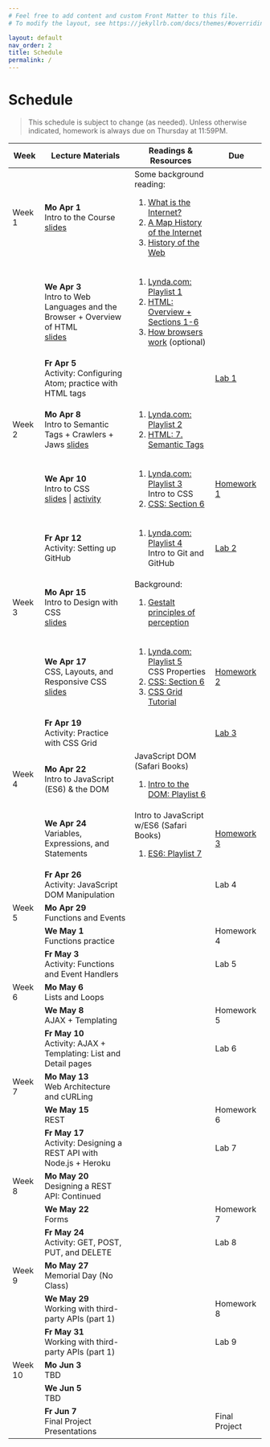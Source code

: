 ```yaml
---
# Feel free to add content and custom Front Matter to this file.
# To modify the layout, see https://jekyllrb.com/docs/themes/#overriding-theme-defaults

layout: default
nav_order: 2
title: Schedule
permalink: /
---
```

# Schedule
> This schedule is subject to change (as needed). Unless otherwise indicated, homework is always due on Thursday at 11:59PM.

<table class="schedule">
    <thead>
        <th>Week</th>
        <th>Lecture Materials</th>
        <th>Readings & Resources</th>
        <th>Due</th>
    </thead>
    <tbody>
        <!-- WEEK #1 -->
        <tr class="done">
            <td>
                Week 1
            </td>
            <td>
                <strong>Mo Apr 1</strong><br>
                Intro to the Course<br>
                <a href="https://docs.google.com/presentation/d/1Y4tna4aIZMcpAF_oBPn0bplyDPKlsLTHDUdoAW4H2bw/edit?usp=sharing" target="_blank">slides</a>
            </td>
            <td>
                Some background reading:
                <ol>
                    <li>
                        <a href="http://www.vox.com/cards/the-internet/what-is-the-internet" target="_blank">What is the Internet?</a>
                    </li>
                    <li>
                        <a href="http://www.vox.com/a/internet-maps" target="_blank">A Map History of the Internet</a>
                    </li>
                    <li><a href="https://webfoundation.org/about/vision/history-of-the-web/" target="_blank">History of the Web</a></li>
                </ol>
            </td>
            <td></td>
        </tr>
        <tr class="done">
            <td></td>
            <td>
                <strong>We Apr 3</strong><br>
                Intro to Web Languages and the Browser + Overview of HTML<br>
                <a href="https://docs.google.com/presentation/d/1UXTebjb3IPV7Dg0e276sDj_V3JODOaCGGaS5sHJmG_Y/edit?usp=sharing" target="_blank">slides</a>
            </td>
            <td>
                <ol>
                    <li>
                        <a href="https://www.lynda.com/SharedPlaylist/7af53539388c4aa3b76d1c29eb1635b9?org=northwestern.edu" target="_blank">Lynda.com: Playlist 1</a>
                    </li>
                    <li>
                        <a href="docs/html_reference/">HTML: Overview + Sections 1-6</a>
                    </li>
                    <li>
                        <a href="https://www.html5rocks.com/en/tutorials/internals/howbrowserswork/" target="_blank">How browsers work</a> (optional)
                    </li>
                </ol>
            </td>
            <td></td>
        </tr>
        <tr class="done">
            <td></td>
            <td>
                <strong>Fr Apr 5</strong><br>
                Activity: Configuring Atom; practice with HTML tags
            </td>
            <td></td>
            <td>
                <a class="label label-default" href="https://docs.google.com/document/d/1vPMeSS0KnBl15nzcmTAsk66gbZvmw8uDzVWXuRe6KEQ/edit?usp=sharing" target="_blank">Lab 1 <i class="fas fa-link"></i></a>
            </td>
        </tr>
        <!-- WEEK #2 -->
        <tr class="done">
            <td>Week 2</td>
            <td>
                <strong>Mo Apr 8</strong><br>
                Intro to Semantic Tags + Crawlers + Jaws
                <a href="https://docs.google.com/presentation/d/1BlaesCoO-FVOl7WI-ycxh8OE5wmm7Q-tvSFBUq2gmhk/edit?usp=sharing"  target="_blank">slides</a>
            </td>
            <td>
                <ol>
                    <li>
                        <a href="https://www.lynda.com/SharedPlaylist/9f47a9e8f6004188a37f59c1dbb59e87?org=northwestern.edu" target="_blank">Lynda.com: Playlist 2</a>
                    </li>
                    <li>
                        <a href="docs/html_reference/semantic_tags.html">HTML: 7. Semantic Tags</a>
                    </li>
                </ol>
            </td>
            <td></td>
        </tr>
        <tr class="done">
            <td></td>
            <td>
                <strong>We Apr 10</strong><br>
                Intro to CSS<br>
                <a href="https://docs.google.com/presentation/d/10w0PWm6NJ0aUQfwbP3AIKqj9x1Y4PJdLo47CEIpJyEE/edit?usp=sharing" target="_blank">slides</a> |
                <a href="https://docs.google.com/document/d/1F7uGD2IPUiSCJwRn8bqhBdkgd7_DdM9pjcgsx43eDxc/edit?usp=sharing" target="_blank">activity</a>
            </td>
            <td>
                <ol>
                    <li>
                        <a href="https://www.lynda.com/SharedPlaylist/9ea7e4d0f8524a0eb4a0e0601ecbecbf?org=northwestern.edu" target="_blank">Lynda.com: Playlist 3</a><br>
                        Intro to CSS
                    </li>
                    <li>
                        <a href="docs/css_reference/">CSS: Section 6</a>
                    </li>
                </ol>
            </td>
            <td>
                <a class="label label-green" href="https://docs.google.com/document/d/1Oqj7O-RpuoccVEDQMslvfCmyjAs4I_0yZvgQyncNm_4/edit?usp=sharing" target="_blank">Homework 1 <i class="fas fa-link"></i></a>
            </td>
        </tr>
        <tr class="done">
            <td></td>
            <td>
                <strong>Fr Apr 12</strong><br>
                Activity: Setting up GitHub
            </td>
            <td>
                <ol>
                    <li>
                        <a href="https://www.lynda.com/SharedPlaylist/9f61d34a77fa4a5389763e6fee9e1397?org=northwestern.edu" target="_blank">Lynda.com: Playlist 4</a><br>
                        Intro to Git and GitHub
                    </li>
                </ol>
            </td>
            <td>   
                <a class="label label-default" href="https://docs.google.com/document/d/1TuVOmbdH0HUS-hNjUibInJYHVIcaeiI1xwqrQiwFgV4/edit?usp=sharing" target="_blank">Lab 2 <i class="fas fa-link"></i></a>
            </td>
        </tr>
        <!-- WEEK #3 -->
        <tr class="done">
            <td>Week 3</td>
            <td>
                <strong>Mo Apr 15</strong><br>
                Intro to Design with CSS<br>
                <a href="https://docs.google.com/presentation/d/1Pur_u9CGKDIPjdCvKtEbW4ViqetzkU0_PmGEzytTeWQ/edit?usp=sharing" target="_blank">slides</a>
            </td>
            <td>
                Background:
                <ol>
                    <li>
                        <a href="https://courses.lumenlearning.com/wsu-sandbox/chapter/gestalt-principles-of-perception/" target="_blank">Gestalt principles of perception</a><br>
                    </li>
                </ol>
            </td>
            <td></td>
        </tr>
        <tr class="done">
            <td></td>
            <td>
                <strong>We Apr 17</strong><br>
                CSS, Layouts, and Responsive CSS<br>
                <a href="https://docs.google.com/presentation/d/1zozDDoUQCOXo2GfedXQXGWSGN9-nqFG2flRcv2C59uU/edit?usp=sharing" target="_blank">slides</a>
            </td>
            <td>
                <ol>
                    <li>
                        <a href="https://www.lynda.com/SharedPlaylist/3f5e0d36264b4e41a6ac8e36cf06a6ba?org=northwestern.edu" target="_blank">Lynda.com: Playlist 5</a><br>
                        CSS Properties
                    </li>
                    <li>
                        <a href="docs/css_reference/">CSS: Section 6</a>
                    </li>
                    <li>
                        <a href="https://medium.freecodecamp.org/learn-css-grid-in-5-minutes-f582e87b1228" target="_blank">CSS Grid Tutorial</a>
                    </li>
                </ol>
            </td>
            <td>
                <a class="label label-green" href="https://docs.google.com/document/d/1CpH09FfvAaYsnA9K5Nb5BldIO3ocuTguYUxOBkqzbs4/edit?usp=sharing" target="_blank">Homework 2 <i class="fas fa-link"></i></a>
            </td>
        </tr>
        <tr class="done">
            <td></td>
            <td>
                <strong>Fr Apr 19</strong><br>
                Activity: Practice with CSS Grid
            </td>
            <td></td>
            <td>
                <a class="label label-default" href="https://docs.google.com/document/d/1iFgKVa3LrqtqMA5oGE-q3C0fpyTFzUwImQKMInZpcQk/edit?usp=sharing" target="_blank">Lab 3 <i class="fas fa-link"></i></a>
            </td>
        </tr>
        <!-- WEEK #4 -->
        <tr class="done">
            <td>Week 4</td>
            <td>
                <strong>Mo Apr 22</strong><br>
                Intro to JavaScript (ES6) & the DOM<br>
                <!-- <a href="#" target="_blank">slides</a> -->
            </td>
            <td>
                JavaScript DOM (Safari Books)
                <ol>
                    <li>
                        <a href="https://learning.oreilly.com/playlists/d99f7433-24b8-4370-8e33-f2bb8429e702" target="_blank">Intro to the DOM: Playlist 6</a>
                    </li>
                </ol>
            </td>
            <td></td>
        </tr>
        <tr class="done">
            <td></td>
            <td>
                <strong>We Apr 24</strong><br>
                Variables, Expressions, and Statements<br>
                <!-- <a href="#" target="_blank">slides</a> -->
            </td>
            <td>
            Intro to JavaScript w/ES6 (Safari Books)
            <ol>
                <li>
                    <a href="https://learning.oreilly.com/playlists/1e2e5976-709d-447c-8475-d6826d6ac78c" target="_blank">ES6: Playlist 7</a>
                </li>
            </ol>
            </td>
            <td>
                <a class="label label-green" href="https://docs.google.com/document/d/1PVsYT8wScXRSbYxsAIicCN-E-Xo_02FnIU_JtneYq-s/edit?usp=sharing" target="_blank">Homework 3 <i class="fas fa-link"></i></a>
            </td>
        </tr>
        <tr class="done">
            <td></td>
            <td>
                <strong>Fr Apr 26</strong><br>
                Activity: JavaScript DOM Manipulation
            </td>
            <td></td>
            <td><span class="label label-default">Lab 4</span></td>
        </tr>
        <!-- WEEK #5 -->
        <tr class="done">
            <td>Week 5</td>
            <td>
                <strong>Mo Apr 29</strong><br>
                Functions and Events
            </td>
            <td></td>
            <td></td>
        </tr>
        <tr class="done">
            <td></td>
            <td>
                <strong>We May 1</strong><br>
                Functions practice
            </td>
            <td></td>
            <td>
                <span class="label label-green">Homework 4</span>
            </td>
        </tr>
        <tr class="done">
            <td></td>
            <td>
                <strong>Fr May 3</strong><br>
                Activity: Functions and Event Handlers
            </td>
            <td></td>
            <td><span class="label label-default">Lab 5</span></td>
        </tr>
        <!-- WEEK #6 -->
        <tr>
            <td>Week 6</td>
            <td>
                <strong>Mo May 6</strong><br>
                Lists and Loops
            </td>
            <td></td>
            <td></td>
        </tr>
        <tr>
            <td></td>
            <td>
                <strong>We May 8</strong><br>
                AJAX + Templating
            </td>
            <td></td>
            <td><span class="label label-green">Homework 5</span></td>
        </tr>
        <tr>
            <td></td>
            <td>
                <strong>Fr May 10</strong><br>
                Activity: AJAX + Templating: List and Detail pages
            </td>
            <td></td>
            <td><span class="label label-default">Lab 6</span></td>
        </tr>
        <!-- WEEK #7 -->
        <tr>
            <td>Week 7</td>
            <td>
                <strong>Mo May 13</strong><br>
                Web Architecture and cURLing
            </td>
            <td></td>
            <td></td>
        </tr>
        <tr>
            <td></td>
            <td>
                <strong>We May 15</strong><br>
                REST
            </td>
            <td></td>
            <td>
                <span class="label label-green">Homework 6</span>
            </td>
        </tr>
        <tr>
            <td></td>
            <td>
                <strong>Fr May 17</strong><br>
                Activity: Designing a REST API with Node.js + Heroku
            </td>
            <td></td>
            <td><span class="label label-default">Lab 7</span></td>
        </tr>
        <!-- WEEK #8 -->
        <tr>
            <td>Week 8</td>
            <td>
                <strong>Mo May 20</strong><br>
                Designing a REST API: Continued
            </td>
            <td></td>
            <td></td>
        </tr>
        <tr>
            <td></td>
            <td>
                <strong>We May 22</strong><br>
                Forms
            </td>
            <td></td>
            <td>
                <span class="label label-green">Homework 7</span>
            </td>
        </tr>
        <tr>
            <td></td>
            <td>
                <strong>Fr May 24</strong><br>
                Activity: GET, POST, PUT, and DELETE
            </td>
            <td></td>
            <td><span class="label label-default">Lab 8</span></td>
        </tr>
        <!-- WEEK #9 -->
        <tr>
            <td>Week 9</td>
            <td>
                <strong>Mo May 27</strong><br>
                Memorial Day (No Class)
            </td>
            <td></td>
            <td></td>
        </tr>
        <tr>
            <td></td>
            <td>
                <strong>We May 29</strong><br>
                Working with third-party APIs (part 1)
            </td>
            <td></td>
            <td>
                <span class="label label-green">Homework 8</span>
            </td>
        </tr>
        <tr>
            <td></td>
            <td>
                <strong>Fr May 31</strong><br>
                Working with third-party APIs (part 1)
            </td>
            <td></td>
            <td><span class="label label-default">Lab 9</span></td>
        </tr>
        <!-- WEEK #10 -->
        <tr>
            <td>Week 10</td>
            <td>
                <strong>Mo Jun 3</strong><br>
                TBD
            </td>
            <td></td>
            <td></td>
        </tr>
        <tr>
            <td></td>
            <td>
                <strong>We Jun 5</strong><br>
                TBD
            </td>
            <td></td>
            <td></td>
        </tr>
        <tr>
            <td></td>
            <td>
                <strong>Fr Jun 7</strong><br>
                Final Project Presentations
            </td>
            <td></td>
            <td><span class="label label-purple">Final Project</span></td>
        </tr>
    </tbody>
</table>
